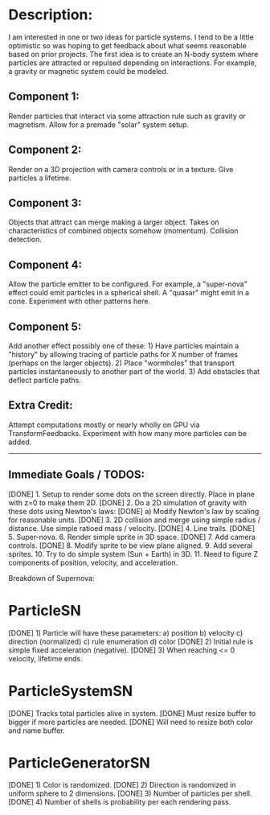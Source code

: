 # Description:

I am interested in one or two ideas for particle systems.  I tend to be a little optimistic so was hoping to get feedback about what seems reasonable based on prior projects.  The first idea is to create an N-body system where particles are attracted or repulsed depending on interactions.  For example, a gravity or magnetic system could be modeled.  

## Component 1:

Render particles that interact via some attraction rule such as gravity or magnetism.  Allow for a premade "solar" system setup.

## Component 2:

Render on a 3D projection with camera controls or in a texture.  Give particles a lifetime.

## Component 3:

Objects that attract can merge making a larger object.  Takes on characteristics of combined objects somehow (momentum).  Collision detection.

## Component 4:

Allow the particle emitter to be configured.  For example, a "super-nova" effect could emit particles in a spherical shell.  A "quasar" might emit in a cone.  Experiment with other patterns here.

## Component 5:

Add another effect possibly one of these:  1)  Have particles maintain a "history" by allowing tracing of particle paths for X number of frames (perhaps on the larger objects).  2)  Place "wormholes" that transport particles instantaneously to another part of the world.  3)  Add obstacles that deflect particle paths.

## Extra Credit:

Attempt computations mostly or nearly wholly on GPU via TransformFeedbacks.  Experiment with how many more particles can be added.

---------------------------------------------------------------------------------------

## Immediate Goals / TODOS:

[DONE] 1. Setup to render some dots on the screen directly.  Place in plane with z=0 to make them 2D.
[DONE] 2. Do a 2D simulation of gravity with these dots using Newton's laws:
  [DONE] a) Modify Newton's law by scaling for reasonable units.
[DONE] 3.  2D collision and merge using simple radius / distance.  Use simple ratioed mass / velocity.
[DONE] 4.  Line trails.
[DONE] 5.  Super-nova.
6.  Render simple sprite in 3D space.
[DONE] 7.  Add camera controls.
[DONE] 8.  Modify sprite to be view plane aligned.
9.  Add several sprites.
10. Try to do simple system (Sun + Earth) in 3D.
11. Need to figure Z components of position, velocity, and acceleration.

Breakdown of Supernova:

ParticleSN
==========

[DONE] 1) Particle will have these parameters:
   a) position 
   b) velocity
   c) direction (normalized)
   c) rule enumeration
   d) color
[DONE] 2) Initial rule is simple fixed acceleration (negative).
[DONE] 3) When reaching <= 0 velocity, lifetime ends.

ParticleSystemSN
================

[DONE] Tracks total particles alive in system.
[DONE] Must resize buffer to bigger if more particles are needed.
[DONE] Will need to resize both color and name buffer.

ParticleGeneratorSN
===================

[DONE] 1) Color is randomized.
[DONE] 2) Direction is randomized in uniform sphere to 2 dimensions.
[DONE] 3) Number of particles per shell.
[DONE] 4) Number of shells is probability per each rendering pass.
